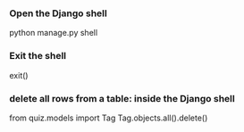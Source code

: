 ### Open the Django shell
python manage.py shell

### Exit the shell
exit()

### delete all rows from a table: inside the Django shell
from quiz.models import Tag
Tag.objects.all().delete()